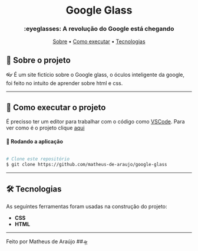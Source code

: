 <h1 align="center" font-weight:bold">
   Google Glass
</h1>

<h3 align="center">
    :eyeglasses: A revolução do Google está chegando
</h3>

<p align="center">
	<a href="#-sobre-o-projeto">Sobre</a> •
 	<a href="#-como-executar-o-projeto">Como executar</a> • 
  <a href="#-tecnologias">Tecnologias</a>
</p>


## :pencil: Sobre o projeto
:eyeglasses: É um site fictício sobre o Google glass, o óculos inteligente da google, foi feito no intuito de aprender sobre html e css.

---

## 🚀 Como executar o projeto

É precisso ter um editor para trabalhar com o código como [VSCode](https://code.visualstudio.com/).
Para ver como é o projeto clique [aqui](https://matheus-de-araujo.github.io/google-glass/)

#### 🧭 Rodando a aplicação

```bash

# Clone este repositório
$ git clone https://github.com/matheus-de-araujo/google-glass

```

---

## 🛠 Tecnologias

As seguintes ferramentas foram usadas na construção do projeto:

- **CSS**
- **HTML**


---

Feito por Matheus de Araújo ##:flying_saucer:
